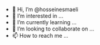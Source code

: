 - 👋 Hi, I’m @hosseinesmaeli
- 👀 I’m interested in ...
- 🌱 I’m currently learning ...
- 💞️ I’m looking to collaborate on ...
- 📫 How to reach me ...

<!---
hosseinesmaeli/hosseinesmaeli is a ✨ special ✨ repository because its `README.md` (this file) appears on your GitHub profile.
You can click the Preview link to take a look at your changes.
--->
